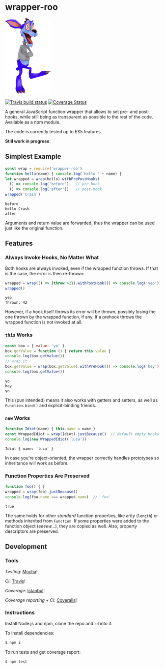 # wrapper-roo
![Ripper Roo](./ripper-roo-small.png)

[![Travis build status](https://img.shields.io/travis/LucaFranceschini/wrapper-roo.svg)](https://travis-ci.org/LucaFranceschini/wrapper-roo)
[![Coverage Status](https://img.shields.io/coveralls/LucaFranceschini/wrapper-roo.svg)](https://coveralls.io/github/LucaFranceschini/wrapper-roo?branch=master)

A general JavaScript function wrapper that allows to set pre- and post-hooks, while still being as transparent as possible to the rest of the code.
Available as a npm module.

The code is currently tested up to ES5 features.

**Still work in progress**

## Simplest Example
```js
const wrap = require('wrapper-roo')
function hello(name) { console.log('hello ' + name) }
let wrapped = wrap(hello).withPrePostHooks(
  () => console.log('before'),  // pre-hook
  () => console.log('after'))   // post-hook
wrapped('Crash')
```
```
before
hello Crash
after
```
Arguments and return value are forwarded, thus the wrapper can be used just like the original function.

## Features
### Always Invoke Hooks, No Matter What
Both hooks are always invoked, even if the wrapped function throws.
If that is the case, the error is then re-thrown:
```js
wrapped = wrap(() => {throw 42}).withPostHook(() => console.log('yep'))
wrapped()
```
```
yep
Thrown: 42
```
However, if a hook itself throws its error will be thrown, possibly losing the one thrown by the wrapped function, if any.
If a prehook throws the wrapped function is not invoked at all.

### `this` Works
```js
const box = { value: 'yo' }
box.getValue = function () { return this.value }
console.log(box.getValue())
// wrap it
box.getValue = wrap(box.getValue).withPreHook(() => console.log('hey'))  // default empty post-hook
console.log(box.getValue())
```
```
yo
hey
yo
```
This (pun intended) means it also works with getters and setters, as well as `Function.bind()` and explicit-binding friends.

### `new` Works
```js
function Idiot(name) { this.name = name }
const WrappedIdiot = wrap(Idiot).justBecause()  // default empty hooks
console.log(new WrappedIdiot('luca'))
```
```
Idiot { name: 'luca' }
```
In case you're object-oriented, the wrapper correctly handles prototypes so inheritance will work as before.

### Function Properties Are Preserved
```js
function foo() { }
wrapped = wrap(foo).justBecause()
console.log(foo.name === wrapped.name)  // 'foo'
```
```
true
```
The same holds for other *standard* function properties, like arity (`length`) or methods inherited from `Function`.
If some properties were added to the function object (*eeeew...*), they are copied as well.
Also, property descriptors are preserved.

## Development
### Tools
*Testing*: [Mocha](https://mochajs.org/)!

*CI*: [Travis](https://travis-ci.org/)!

*Coverage*: [Istanbul](https://istanbul.js.org/)!

*Coverage reporting + CI*: [Coveralls](https://coveralls.io/)!

### Instructions
Install Node.js and npm, clone the repo and `cd` into it.

To install dependencies:
```sh
$ npm i
```

To run tests and get coverage report:
```sh
$ npm test
```
